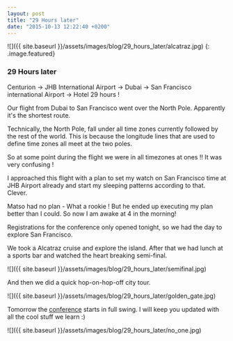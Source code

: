 ```yaml
---
layout: post
title: "29 Hours later"
date: "2015-10-13 12:22:40 +0200"
---
```


![]({{ site.baseurl }}/assets/images/blog/29_hours_later/alcatraz.jpg)
{: .image.featured}

### 29 Hours later
Centurion -> JHB International Airport -> Dubai -> San Francisco international Airport -> Hotel
29 hours !

Our flight from Dubai to San Francisco went over the North Pole. Apparently it's the shortest route.

Technically, the North Pole, fall under all time zones currently followed by the rest of the world. This is because the longitude lines that are used to define time zones all meet at the two poles.

So at some point during the flight we were in all timezones at ones !! It was very confusing !

I approached this flight with a plan to set my watch on San Francisco time at JHB Airport already and start my sleeping patterns according to that. Clever.

Matso had no plan - What a rookie !
But he ended up executing my plan better than I could. So now I am awake at 4 in the morning!

Registrations for the conference only opened tonight, so we had the day to explore San Francisco.

We took a Alcatraz cruise and explore the island. After that we had lunch at a sports bar and watched the heart breaking semi-final.

![]({{ site.baseurl }}/assets/images/blog/29_hours_later/semifinal.jpg)

And then we did a quick hop-on-hop-off city tour.

![]({{ site.baseurl }}/assets/images/blog/29_hours_later/golden_gate.jpg)

Tomorrow the [conference](https://events.rainfocus.com/oow15/catalog/oracle.jsp?event=javaone&search.event=javaoneEvent) starts in full swing. I will keep you updated with all the cool stuff we learn :)

![]({{ site.baseurl }}/assets/images/blog/29_hours_later/no_one.jpg)
